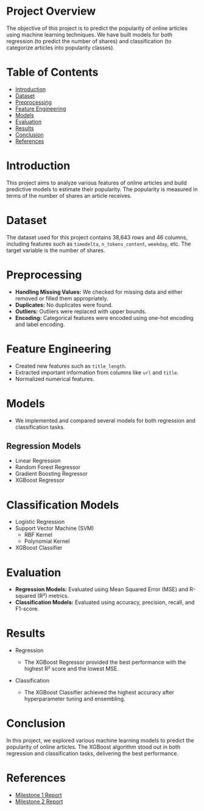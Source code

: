 # Project Overview
The objective of this project is to predict the popularity of online articles using machine learning techniques. We have built models for both regression (to predict the number of shares) and classification (to categorize articles into popularity classes).

# Table of Contents
- [Introduction](#introduction)
- [Dataset](#dataset)
- [Preprocessing](#preprocessing)
- [Feature Engineering](#feature-engineering)
- [Models](#models)
- [Evaluation](#evaluation)
- [Results](#results)
- [Conclusion](#conclusion)
- [References](#references)

# Introduction
This project aims to analyze various features of online articles and build predictive models to estimate their popularity. The popularity is measured in terms of the number of shares an article receives.

# Dataset
The dataset used for this project contains 38,643 rows and 46 columns, including features such as `timedelta`, `n_tokens_content`, `weekday`, etc. The target variable is the number of shares.

# Preprocessing
- **Handling Missing Values:** We checked for missing data and either removed or filled them appropriately.
- **Duplicates:** No duplicates were found.
- **Outliers:** Outliers were replaced with upper bounds.
- **Encoding:** Categorical features were encoded using one-hot encoding and label encoding.

# Feature Engineering
- Created new features such as `title_length`.
- Extracted important information from columns like `url` and `title`.
- Normalized numerical features.

# Models
- We implemented and compared several models for both regression and classification tasks.

## Regression Models
- Linear Regression
- Random Forest Regressor
- Gradient Boosting Regressor
- XGBoost Regressor

# Classification Models
- Logistic Regression
- Support Vector Machine (SVM)
  - RBF Kernel
  - Polynomial Kernel
- XGBoost Classifier

# Evaluation
- **Regression Models:** Evaluated using Mean Squared Error (MSE) and R-squared (R²) metrics.
- **Classification Models:** Evaluated using accuracy, precision, recall, and F1-score.

# Results
- Regression
  - The XGBoost Regressor provided the best performance with the highest R² score and the lowest MSE.

- Classification
  - The XGBoost Classifier achieved the highest accuracy after hyperparameter tuning and ensembling.

# Conclusion
In this project, we explored various machine learning models to predict the popularity of online articles. The XGBoost algorithm stood out in both regression and classification tasks, delivering the best performance.

# References
- [Milestone 1 Report](https://github.com/Mohamed28112003/Online-Articles-Popularity/blob/master/Milestone1%20Report.pdf)
- [Milestone 2 Report](https://github.com/Mohamed28112003/Online-Articles-Popularity/blob/master/Milestone%202%20Report.pdf)

